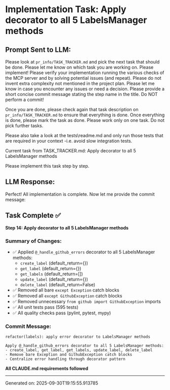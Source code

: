 # Implementation Task: Apply decorator to all 5 LabelsManager methods

## Prompt Sent to LLM:
Please look at `pr_info/TASK_TRACKER.md` and pick the next task that should be done.
Please let me know on which task you are working on.
Please implement!
Please verify your implementation running the various checks of the MCP server and by solving potential issues (and repeat).
Please do not invent extra complexity not mentioned in the project plan.
Please let me know in case you encounter any issues or need a decision.
Please provide a short concise commit message stating the step name in the title. Do NOT perform a commit!

Once you are done, please check again that task description on `pr_info/TASK_TRACKER.md` to ensure that everything is done.
Once everything is done, please mark the task as done.
Please work only on one task. Do not pick further tasks.

Please also take a look at the tests\readme.md and only run those tests that are required in your context -i.e. avoid slow integration tests.

Current task from TASK_TRACKER.md: Apply decorator to all 5 LabelsManager methods

Please implement this task step by step.

## LLM Response:
Perfect! All implementation is complete. Now let me provide the commit message:

## Task Complete ✅

**Step 14: Apply decorator to all 5 LabelsManager methods**

### Summary of Changes:
- ✅ Applied `@_handle_github_errors` decorator to all 5 LabelsManager methods:
  - `create_label` (default_return={})
  - `get_label` (default_return={})
  - `get_labels` (default_return=[])
  - `update_label` (default_return={})
  - `delete_label` (default_return=False)
- ✅ Removed all bare `except Exception` catch blocks
- ✅ Removed all `except GithubException` catch blocks
- ✅ Removed unnecessary `from github import GithubException` imports
- ✅ All unit tests pass (595 tests)
- ✅ All quality checks pass (pylint, pytest, mypy)

### Commit Message:
```
refactor(labels): apply error decorator to LabelsManager methods

Apply @_handle_github_errors decorator to all 5 LabelsManager methods:
- create_label, get_label, get_labels, update_label, delete_label
- Remove bare Exception and GithubException catch blocks
- Centralize error handling through decorator pattern
```

**All CLAUDE.md requirements followed**

---
Generated on: 2025-09-30T19:15:55.913785